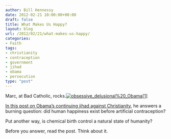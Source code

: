 ```yaml
---
author: Bill Hennessy
date: 2012-02-21 10:00:00+00:00
draft: false
title: What Makes Us Happy?
layout: blog
url: /2012/02/21/what-makes-us-happy/
categories:
- Faith
tags:
- christianity
- contraception
- government
- jihad
- obama
- persecution
type: "post"
---
```


Marc, at Bad Catholic, rocks.[![obsessive_delusional%20_Obama[1]](https://hennessysview.com/wp-content/uploads/2012/02/obsessive_delusional20_Obama1_thumb.jpg)
](https://hennessysview.com/wp-content/uploads/2012/02/obsessive_delusional20_Obama1.jpg)

[In this post on Obama’s continuing jihad against Christianity](https://www.patheos.com/blogs/badcatholic/2012/02/is-contraception-a-right.html), he answers a burning question: did human happiness exist before artificial contraception?

Put another way, is chemical birth control a natural state of humanity?

Before you answer, read the post. Think about it.
